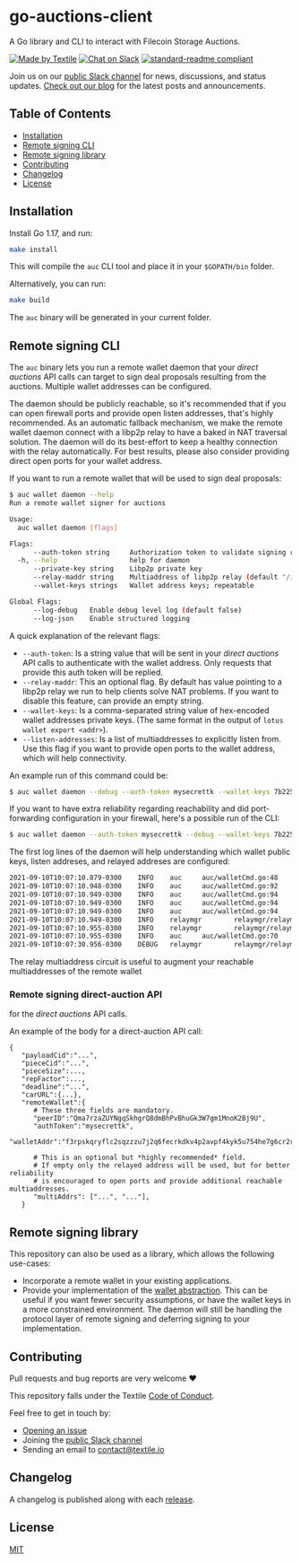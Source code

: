 # go-auctions-client
A Go library and CLI to interact with Filecoin Storage Auctions.

[![Made by Textile](https://img.shields.io/badge/made%20by-Textile-informational.svg)](https://textile.io)
[![Chat on Slack](https://img.shields.io/badge/slack-slack.textile.io-informational.svg)](https://slack.textile.io)
[![standard-readme compliant](https://img.shields.io/badge/readme%20style-standard-brightgreen.svg)](https://github.com/RichardLitt/standard-readme)

Join us on our [public Slack channel](https://slack.textile.io/) for news, discussions, and status updates. [Check out our blog](https://blog.textile.io/) for the latest posts and announcements.

## Table of Contents

- [Installation](#installation)
- [Remote signing CLI](#remote-signing-cli)
- [Remote signing library](#remote-signing-library)
- [Contributing](#contributing)
- [Changelog](#changelog)
- [License](#license)

## Installation

Install Go 1.17, and run:
```bash
make install
```
This will compile the `auc` CLI tool and place it in your `$GOPATH/bin` folder.

Alternatively, you can run:
```bash
make build
```
The `auc` binary will be generated in your current folder.

## Remote signing CLI

The `auc` binary lets you run a remote wallet daemon that your _direct auctions_ API calls 
can target to sign deal proposals resulting from the auctions. Multiple wallet addresses can be 
configured.

The daemon should be publicly reachable, so it's recommended that if you can open firewall ports
and provide open listen addresses, that's highly recommended. As an automatic fallback mechanism,
we make the remote wallet daemon connect with a libp2p relay to have a baked in NAT traversal
solution. The daemon will do its best-effort to keep a healthy connection with the relay automatically.
For best results, please also consider providing direct open ports for your wallet address.

If you want to run a remote wallet that will be used to sign deal proposals:
```bash
$ auc wallet daemon --help
Run a remote wallet signer for auctions

Usage:
  auc wallet daemon [flags]

Flags:
      --auth-token string     Authorization token to validate signing requests
  -h, --help                  help for daemon
      --private-key string    Libp2p private key
      --relay-maddr string    Multiaddress of libp2p relay (default "/ip4/34.105.85.147/tcp/4001/p2p/QmYRDEq8z3Y9hBBAirwMFySuxyCoWwskrD1bxUEYKBiwmU")
      --wallet-keys strings   Wallet address keys; repeatable

Global Flags:
      --log-debug   Enable debug level log (default false)
      --log-json    Enable structured logging
```
A quick explanation of the relevant flags:
- `--auth-token`: Is a string value that will be sent in your _direct auctions_ API calls 
to authenticate with the wallet address. Only requests that provide this auth token will be replied.
- `--relay-maddr`: This an optional flag. By default has value pointing to a libp2p relay we run to help
clients solve NAT problems. If you want to disable this feature, can provide an empty string.
- `--wallet-keys`: Is a comma-separated string value of hex-encoded wallet addresses private keys. (The same format in the output of `lotus wallet export <addr>`).
- `--listen-addresses`: Is a list of multiaddresses to explicitly listen from. Use this flag if you want 
to provide open ports to the wallet address, which will help connectivity.

An example run of this command could be:
```bash
$ auc wallet daemon --debug --auth-token mysecrettk --wallet-keys 7b2254797065223a22626c73222c22507269766174654b6579223a226862702f794666527439514c43716b6d566171415752436f50556777314b776971716e73684e49704e57513d227d
```

If you want to have extra reliability regarding reachability and did port-forwarding configuration in your firewall, here's a possible run of the CLI:
```bash
$ auc wallet daemon --auth-token mysecrettk --debug --wallet-keys 7b2254797065223a22626c73222c22507269766174654b6579223a226862702f794666527439514c43716b6d566171415752436f50556777314b776971716e73684e49704e57513d227d --listen-addresses /ip4/0.0.0.0/tcp/9876
```

The first log lines of the daemon will help understanding which wallet public keys, listen addreses, and relayed addreses are configured:
```bash
2021-09-10T10:07:10.879-0300    INFO    auc     auc/walletCmd.go:48     Loaded wallet: f3rpskqryflc2sqzzzu7j2q6fecrkdkv4p2avpf4kyk5u754he7g6cr2rbpmif7pam5oxbme2oyzot4ry3d74q
2021-09-10T10:07:10.948-0300    INFO    auc     auc/walletCmd.go:92     libp2p peer-id: Qma7rzaZUYNgqSkhgrQ8dmBhPvBhuGk3W7gm1MnoK2Bj9U
2021-09-10T10:07:10.949-0300    INFO    auc     auc/walletCmd.go:94     Listen multiaddr: /ip4/192.168.1.30/tcp/41947
2021-09-10T10:07:10.949-0300    INFO    auc     auc/walletCmd.go:94     Listen multiaddr: /ip4/127.0.0.1/tcp/41947
2021-09-10T10:07:10.949-0300    INFO    auc     auc/walletCmd.go:94     Listen multiaddr: /ip6/::1/tcp/45457
2021-09-10T10:07:10.949-0300    INFO    relaymgr        relaymgr/relaymgr.go:110        connecting with relay...
2021-09-10T10:07:10.955-0300    INFO    relaymgr        relaymgr/relaymgr.go:116        connected with relay
2021-09-10T10:07:10.955-0300    INFO    auc     auc/walletCmd.go:70     Relayed multiaddr: /ip4/140.20.1.1/tcp/9898/p2p/QmfPveoYMS158VbkxNeizZ3ZrDWHb82R28xfkVT9QodcQA/p2p-circuit/Qma7rzaZUYNgqSkhgrQ8dmBhPvBhuGk3W7gm1MnoK2Bj9U
2021-09-10T10:07:30.956-0300    DEBUG   relaymgr        relaymgr/relaymgr.go:104        relay connection is healthy
```
The relay multiaddress circuit is useful to augment your reachable multiaddresses of the remote wallet 


### Remote signing direct-auction API
for the _direct auctions_ API calls.

An example of the body for a direct-auction API call:
```
{
   "payloadCid":"...",
   "pieceCid":"...",
   "pieceSize":...,
   "repFactor":...,
   "deadline":"...",
   "carURL":{...},
   "remoteWallet":{
      # These three fields are mandatory.
      "peerID":"Qma7rzaZUYNgqSkhgrQ8dmBhPvBhuGk3W7gm1MnoK2Bj9U",
      "authToken":"mysecrettk",
      "walletAddr":"f3rpskqryflc2sqzzzu7j2q6fecrkdkv4p2avpf4kyk5u754he7g6cr2rbpmif7pam5oxbme2oyzot4ry3d74q",
      
      # This is an optional but *highly recommended* field.
      # If empty only the relayed address will be used, but for better reliability
      # is encouraged to open ports and provide additional reachable multiaddresses.
      "multiAddrs": ["...", "..."], 
   }
```

## Remote signing library

This repository can also be used as a library, which allows the following use-cases:
- Incorporate a remote wallet in your existing applications.
- Provide your implementation of the [wallet abstraction](https://github.com/textileio/go-auctions-client/blob/main/propsigner/propsigner.go#L36). This can be useful if you want fewer security assumptions, or have the wallet keys in a more constrained environment. The daemon will still be handling the protocol layer of remote signing and deferring signing to your implementation.


## Contributing

Pull requests and bug reports are very welcome ❤️

This repository falls under the Textile [Code of Conduct](./CODE_OF_CONDUCT.md).

Feel free to get in touch by:
-   [Opening an issue](https://github.com/textileio/go-auctions-client/issues/new)
-   Joining the [public Slack channel](https://slack.textile.io/)
-   Sending an email to contact@textile.io

## Changelog

A changelog is published along with each [release](https://github.com/textileio/go-auctions-client/releases).

## License

[MIT](LICENSE)
